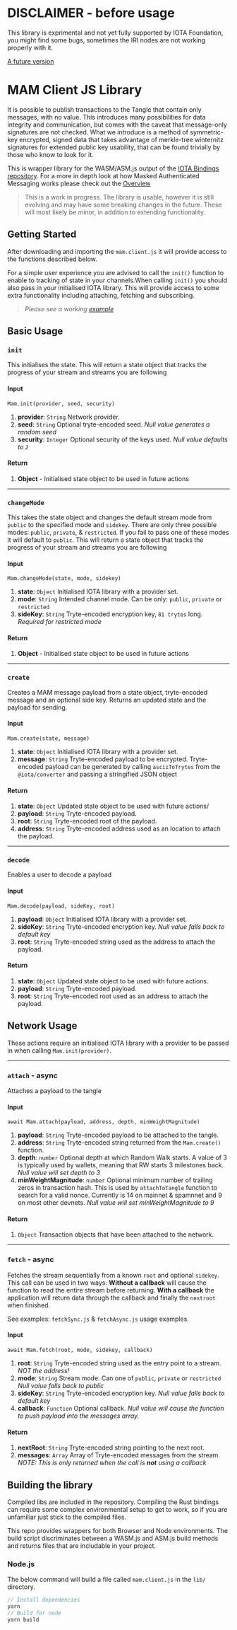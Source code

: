 # DISCLAIMER - before usage

This library is exprimental and not yet fully supported by IOTA Foundation, you might find some bugs, sometimes the IRI nodes are not working properly with it.


[A future version](https://github.com/iotaledger/entangled/tree/develop/mam/v2)

# MAM Client JS Library

It is possible to publish transactions to the Tangle that contain only messages, with no value. This introduces many possibilities for data integrity and communication, but comes with the caveat that message-only signatures are not checked. What we introduce is a method of symmetric-key encrypted, signed data that takes advantage of merkle-tree winternitz signatures for extended public key usability, that can be found trivially by those who know to look for it.

This is wrapper library for the WASM/ASM.js output of the [IOTA Bindings repository](https://github.com/iotaledger/iota-bindings). For a more in depth look at how Masked Authenticated Messaging works please check out the [Overview](../master/docs/overview.md)

> This is a work in progress. The library is usable, however it is still evolving and may have some breaking changes in the future. These will most likely be minor, in addition to extending functionality.

## Getting Started

After downloading and importing the `mam.client.js` it will provide access to the functions described below.

For a simple user experience you are advised to call the `init()` function to enable to tracking of state in your channels.When calling `init()` you should also pass in your initialised IOTA library.  This will provide access to some extra functionality including attaching, fetching and subscribing.

> *Please see a working [example](../master/example/publishAndFetch.js)*

## Basic Usage

### `init`

This initialises the state. This will return a state object that tracks the progress of your stream and streams you are following

#### Input

```
Mam.init(provider, seed, security)
```

1. **provider**: `String` Network provider.
2. **seed**: `String` Optional tryte-encoded seed. *Null value generates a random seed*
3. **security**: `Integer` Optional security of the keys used. *Null value defaults to `2`*

#### Return

1. **Object** - Initialised state object to be used in future actions

------

### `changeMode`

This takes the state object and changes the default stream mode from `public` to the specified mode and `sidekey`. There are only three possible modes: `public`, `private`, & `restricted`. If you fail to pass one of these modes it will default to `public`. This will return a state object that tracks the progress of your stream and streams you are following

#### Input

```
Mam.changeMode(state, mode, sidekey)
```

1. **state**: `Object` Initialised IOTA library with a provider set.
2. **mode**: `String` Intended channel mode. Can be only: `public`, `private` or `restricted`
3. **sideKey**: `String` Tryte-encoded encryption key, `81 trytes` long. *Required for restricted mode*

#### Return

1. **Object** - Initialised state object to be used in future actions

------

### `create`

Creates a MAM message payload from a state object, tryte-encoded message and an optional side key. Returns an updated state and the payload for sending.

#### Input

```
Mam.create(state, message)
```

1. **state**: `Object` Initialised IOTA library with a provider set.
2. **message**: `String` Tryte-encoded payload to be encrypted. Tryte-encoded payload can be generated by calling `asciiToTrytes` from the `@iota/converter` and passing a stringified JSON object

#### Return

1. **state**: `Object` Updated state object to be used with future actions/
2. **payload**: `String` Tryte-encoded payload.
3. **root**: `String` Tryte-encoded root of the payload.
4. **address**: `String` Tryte-encoded address used as an location to attach the payload.

------

### `decode`

Enables a user to decode a payload

#### Input

```
Mam.decode(payload, sideKey, root)
```

1. **payload**: `Object` Initialised IOTA library with a provider set.
2. **sideKey**: `String` Tryte-encoded encryption key. *Null value falls back to default key*
3. **root**: `String` Tryte-encoded string used as the address to attach the payload.

#### Return

1. **state**: `Object` Updated state object to be used with future actions.
2. **payload**: `String` Tryte-encoded payload.
3. **root**: `String` Tryte-encoded root used as an address to attach the payload.


## Network Usage

These actions require an initialised IOTA library with a provider to be passed in when calling `Mam.init(provider)`.

------

### `attach` - async

Attaches a payload to the tangle

#### Input

```
await Mam.attach(payload, address, depth, minWeightMagnitude)
```

1. **payload**: `String` Tryte-encoded payload to be attached to the tangle.
2. **address**: `String` Tryte-encoded string returned from the `Mam.create()` function.
3. **depth**: `number` Optional depth at which Random Walk starts. A value of 3 is typically used by wallets, meaning that RW starts 3 milestones back. *Null value will set depth to 3*
4. **minWeightMagnitude**: `number` Optional minimum number of trailing zeros in transaction hash. This is used by `attachToTangle` function to search for a valid nonce. Currently is 14 on mainnet & spamnnet and 9 on most other devnets. *Null value will set minWeightMagnitude to 9*

#### Return

1. `Object` Transaction objects that have been attached to the network.

------

### `fetch` - async

Fetches the stream sequentially from a known `root` and optional `sidekey`. This call can be used in two ways: **Without a callback** will cause the function to read the entire stream before returning. **With a callback** the application will return data through the callback and finally the `nextroot` when finished.

See examples: `fetchSync.js` & `fetchAsync.js` usage examples.

#### Input

```
await Mam.fetch(root, mode, sidekey, callback)
```

1. **root**: `String` Tryte-encoded string used as the entry point to a stream. *NOT the address!*
2. **mode**: `String` Stream mode. Can one of `public`, `private` or `restricted` *Null value falls back to public*
3. **sideKey**: `String` Tryte-encoded encryption key. *Null value falls back to default key*
4. **callback**: `Function` Optional callback. *Null value will cause the function to push payload into the messages array.*

#### Return

1. **nextRoot**: `String` Tryte-encoded string pointing to the next root.
2. **messages**: `Array` Array of Tryte-encoded messages from the stream. *NOTE: This is only returned when the call is **not** using a callback*


## Building the library

Compiled libs are included in the repository.
Compiling the Rust bindings can require some complex environmental setup to get to work, so if you are unfamiliar just stick to the compiled files.

This repo provides wrappers for both Browser and Node environments. The build script discriminates between a WASM.js and ASM.js build methods and returns files that are includable in your project.

### Node.js

The below command will build a file called `mam.client.js` in the `lib/` directory.

```javascript
// Install dependencies
yarn
// Build for node
yarn build
```
